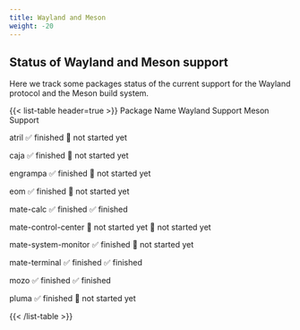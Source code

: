 ```yaml
---
title: Wayland and Meson
weight: -20
---
```


## Status of Wayland and Meson support

Here we track some packages status of the current support for the Wayland protocol and the Meson build system.

{{< list-table header=true >}}
Package Name
Wayland Support
Meson Support

atril
:white_check_mark: finished
:black_square_button: not started yet

caja
:white_check_mark: finished
:black_square_button: not started yet

engrampa
:white_check_mark: finished
:black_square_button: not started yet

eom
:white_check_mark: finished
:black_square_button: not started yet

mate-calc
:white_check_mark: finished
:white_check_mark: finished

mate-control-center
:black_square_button: not started yet
:black_square_button: not started yet

mate-system-monitor
:white_check_mark: finished
:black_square_button: not started yet

mate-terminal
:white_check_mark: finished
:white_check_mark: finished

mozo
:white_check_mark: finished
:white_check_mark: finished

pluma
:white_check_mark: finished
:black_square_button: not started yet

{{< /list-table >}}
